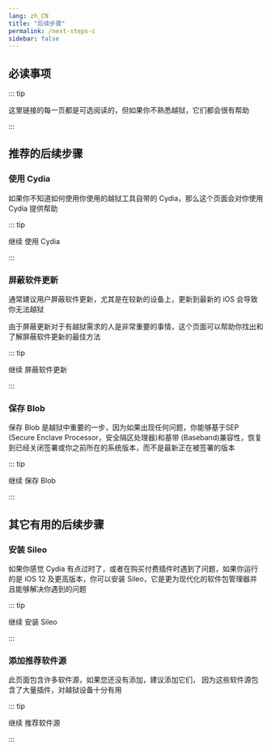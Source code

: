 ```yaml
---
lang: zh_CN
title: "后续步骤"
permalink: /next-steps-c
sidebar: false
---
```


## 必读事项

::: tip

这里链接的每一页都是可选阅读的，但如果你不熟悉越狱，它们都会很有帮助

:::

## 推荐的后续步骤

### 使用 Cydia

如果你不知道如何使用你使用的越狱工具自带的 Cydia，那么这个页面会对你使用 Cydia 提供帮助

::: tip

继续 <router-link to="/using-cydia">使用 Cydia</router-link>

:::

### 屏蔽软件更新

通常建议用户屏蔽软件更新，尤其是在较新的设备上，更新到最新的 iOS 会导致你无法越狱

由于屏蔽更新对于有越狱需求的人是非常重要的事情，这个页面可以帮助你找出和了解屏蔽软件更新的最佳方法

::: tip

继续 <router-link to="/blocking-updates">屏蔽软件更新</router-link>

:::

### 保存 Blob

保存 Blob 是越狱中重要的一步，因为如果出现任何问题，你能够基于SEP (Secure Enclave Processor，安全隔区处理器)和基带 (Baseband)兼容性，恢复到已经关闭签署或你之前所在的系统版本，而不是最新正在被签署的版本

::: tip

继续 <router-link to="/saving-blobs">保存 Blob</router-link>

:::

## 其它有用的后续步骤

### 安装 Sileo

如果你感觉 Cydia 有点过时了，或者在购买付费插件时遇到了问题，如果你运行的是 iOS 12 及更高版本，你可以安装 Sileo，它是更为现代化的软件包管理器并且能够解决你遇到的问题

::: tip

继续 <router-link to="/installing-sileo">安装 Sileo</router-link>

:::

### 添加推荐软件源

此页面包含许多软件源，如果您还没有添加，建议添加它们， 因为这些软件源包含了大量插件，对越狱设备十分有用

::: tip

继续 <router-link to="/recommended-repos">推荐软件源</router-link>

:::

<!---Will add Sideloading Apps and Blocking Jailbreak Detection later on - I want to redo/update those pages before adding them--->